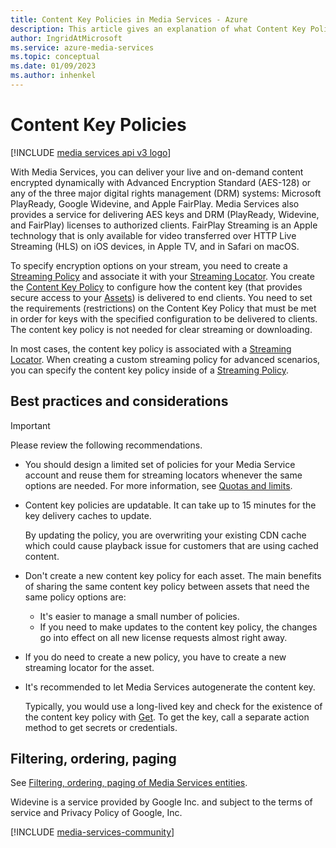 ```yaml
---
title: Content Key Policies in Media Services - Azure
description: This article gives an explanation of what Content Key Policies are, and how they are used by Azure Media Services.
author: IngridAtMicrosoft
ms.service: azure-media-services
ms.topic: conceptual
ms.date: 01/09/2023
ms.author: inhenkel
---
```


# Content Key Policies

[!INCLUDE [media services api v3 logo](./includes/v3-hr.md)]

With Media Services, you can deliver your live and on-demand content encrypted dynamically with Advanced Encryption Standard (AES-128) or any of the three major digital rights management (DRM) systems: Microsoft PlayReady, Google Widevine, and Apple FairPlay. Media Services also provides a service for delivering AES keys and DRM (PlayReady, Widevine, and FairPlay) licenses to authorized clients. FairPlay Streaming is an Apple technology that is only available for video transferred over HTTP Live Streaming (HLS) on iOS devices, in Apple TV, and in Safari on macOS.

To specify encryption options on your stream, you need to create a [Streaming Policy](stream-streaming-policy-concept.md) and associate it with your [Streaming Locator](stream-streaming-locators-concept.md). You create the [Content Key Policy](/rest/api/media/contentkeypolicies) to configure how the content key (that provides secure access to your [Assets](assets-concept.md)) is delivered to end clients. You need to set the requirements (restrictions) on the Content Key Policy that must be met in order for keys with the specified configuration to be delivered to clients. The content key policy is not needed for clear streaming or downloading.

In most cases, the content key policy is associated with a [Streaming Locator](stream-streaming-locators-concept.md). When creating a custom streaming policy for advanced scenarios, you can specify the content key policy inside of a [Streaming Policy](stream-streaming-policy-concept.md).

## Best practices and considerations

> [!IMPORTANT]
> Please review the following recommendations.

* You should design a limited set of policies for your Media Service account and reuse them for streaming locators whenever the same options are needed. For more information, see [Quotas and limits](limits-quotas-constraints-reference.md).
* Content key policies are updatable. It can take up to 15 minutes for the key delivery caches to update.

   By updating the policy, you are overwriting your existing CDN cache which could cause playback issue for customers that are using cached content.
* Don't create a new content key policy for each asset. The main benefits of sharing the same content key policy between assets that need the same policy options are:

   * It's easier to manage a small number of policies.
   * If you need to make updates to the content key policy, the changes go into effect on all new license requests almost right away.
* If you do need to create a new policy, you have to create a new streaming locator for the asset.
* It's recommended to let Media Services autogenerate the content key.

   Typically, you would use a long-lived key and check for the existence of the content key policy with [Get](/rest/api/media/contentkeypolicies/get). To get the key, call a separate action method to get secrets or credentials.

## Filtering, ordering, paging

See [Filtering, ordering, paging of Media Services entities](filter-order-page-entities-how-to.md).

Widevine is a service provided by Google Inc. and subject to the terms of service and Privacy Policy of Google, Inc.

[!INCLUDE [media-services-community](includes/media-services-community.md)]
